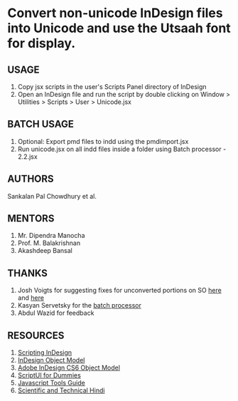 # Convert non-unicode InDesign files into Unicode and use the Utsaah font for display. 

## USAGE
1. Copy jsx scripts in the user's Scripts Panel directory of InDesign
2. Open an InDesign file and run the script by double clicking on Window > Utilities > Scripts > User > Unicode.jsx 

## BATCH USAGE
1. Optional: Export pmd files to indd using the pmdimport.jsx
2. Run unicode.jsx on all indd files inside a folder using Batch processor - 2.2.jsx

## AUTHORS
Sankalan Pal Chowdhury et al.

## MENTORS
1. Mr. Dipendra Manocha
2. Prof. M. Balakrishnan
3. Akashdeep Bansal

## THANKS
1. Josh Voigts for suggesting fixes for unconverted portions on SO [here](https://stackoverflow.com/questions/49429634/indesign-text-modification-script-skips-content) and [here](https://stackoverflow.com/questions/49320918/indesign-text-modification-script-skips-paragraphs)
2. Kasyan Servetsky for the [batch processor](https://forums.adobe.com/message/10286549#10286549)
3. Abdul Wazid for feedback

## RESOURCES
1. [Scripting InDesign](http://cssdk.s3-website-us-east-1.amazonaws.com/sdk/1.0/docs/WebHelp/app_notes/id_scripting.htm)
2. [InDesign Object Model](http://cssdk.s3-website-us-east-1.amazonaws.com/sdk/1.0/docs/WebHelp/app_notes/id_obj_model.htm)
3. [Adobe InDesign CS6 Object Model](http://jongware.mit.edu/idcs6js/)
3. [ScriptUI for Dummies](http://www.kahrel.plus.com/indesign/scriptui.html)
4. [Javascript Tools Guide](http://www.adobe.com/content/dam/acom/en/devnet/scripting/pdfs/javascript_tools_guide.pdf)
5. [Scientific and Technical Hindi](https://sites.google.com/site/technicalhindi/home/converters)